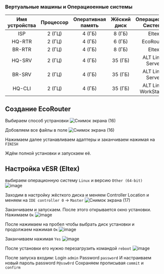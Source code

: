 ### Вертуальные машины и Операциоенные системы


| Имя устройства | Процессор | Оперативная память | Жёский диск |     Операционная Система   |
| :------------: | :-------: |  :---------------: | :---------: |       :-------------:      |
| ISP            |  2 (ГЦ)   |        4 (ГБ)      |   8 (ГБ)    |            Eltex           |
| HQ-RTR         |  2 (ГЦ)   |        4 (ГБ)      |   6 (ГБ)    |          EcoRouter         |
| BR-RTR         |  2 (ГЦ)   |        4 (ГБ)      |   8 (ГБ)    |            Eltex           |
| HQ-SRV         |  2 (ГЦ)   |        4 (ГБ)      |  35 (ГБ)    |      ALT Linux Server      |
| BR-SRV         |  2 (ГЦ)   |        4 (ГБ)      |  35 (ГБ)    |      ALT Linux Server      |
| HQ-CLI         |  2 (ГЦ)   |        4 (ГБ)      |  35 (ГБ)    |    ALT Linux WorkStation   |\



## Создание EcoRouter

Выбираем способ устрановки
![Снимок экрана (16)](https://github.com/user-attachments/assets/da14de94-a11c-4c27-936e-a276c464757d)

Добовляем все файлы в поле
![Снимок экрана (16)](https://github.com/user-attachments/assets/33036248-ba78-42b5-8a5c-353c7205b6d6)

Нажимаем далее устанавливаем адаптеры и заканчиваем нажимая на `FINISH`

Ждём полной установки и запускаем её.

## Настройка vESR (Eltex)

выбираем операционную систему `Linux` и версию `Other (64-bit)`
![image](https://github.com/user-attachments/assets/eabec62d-339c-4b88-8393-1a25f4aff5fe)

Заходим в настройку жёсткого диска и меняем Controller Location и меняем на `IDE controller 0` -> `Master`
![Снимок экрана (17)](https://github.com/user-attachments/assets/48967970-8627-4a79-869f-ea547d07cba6)

Заканчиваем и запускаем.
После этого открывается окно установки. Нажимаем `Ок`
![image](https://github.com/user-attachments/assets/0d548c64-7f71-4a51-b12f-a4708f473e08)

После нажимаем на пробел чтобы выбрать диск установки и продолжаем нажимая `Ок`
![image](https://github.com/user-attachments/assets/834b0f0c-a129-4548-a964-2e38b2a95654)

Заканчиваем нажимая `Yes`
![image](https://github.com/user-attachments/assets/4acb0e3b-2d70-4523-a54f-5425544a56de)

После установки его нужно перезагрузить командой `reboot`
![image](https://github.com/user-attachments/assets/fddab497-806d-4784-b748-b0fe5454c8b9)

После запуска входим:
Login `admin`
Password `password`
И настраиваем новый пароль password `P@ssw0rd`
Сохраняем прописывая `commit` и `confirm`
